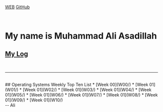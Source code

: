 ---
---

[WEB](https://aliasadillah.github.io/os202/)
[GitHub](https://github.com/aliasadillah/os202/)

<br>

# My name is Muhammad Ali Asadillah

## [My Log](TXT/mylog.txt)
<br>
<hr>
<br>
## Operating Systems Weekly Top Ten List
* [Week 00](W00/)
* [Week 01](W01/)
* [Week 01](W02/)
* [Week 01](W03/)
* [Week 01](W04/)
* [Week 01](W05/)
* [Week 01](W06/)
* [Week 01](W07/)
* [Week 01](W08/)
* [Week 01](W09/)
* [Week 01](W10/)
<br>
-- Ali
